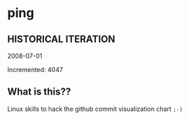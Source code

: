 # ping

## HISTORICAL ITERATION
2008-07-01

Incremented: 4047

## What is this?? 
Linux skills to hack the github commit visualization chart `;-)`
